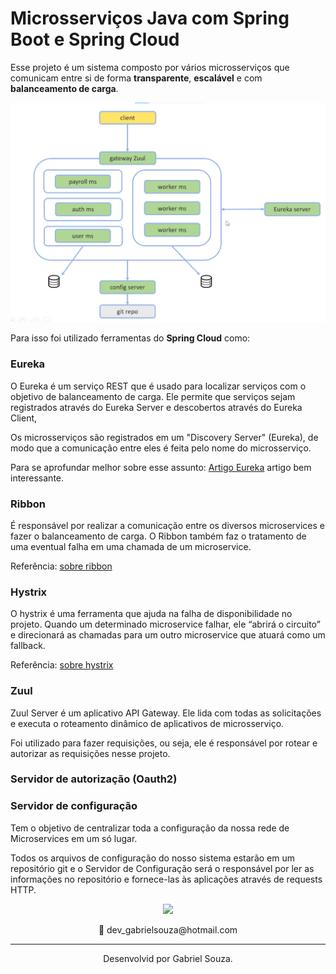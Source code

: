 # Microsserviços Java com Spring Boot e Spring Cloud

Esse projeto é um sistema composto por vários microsserviços que comunicam entre si de forma **transparente**, **escalável** e com **balanceamento de carga**.

![modelo-projeto](imagens/modelo-projeto.png)

Para isso foi utilizado ferramentas do **Spring Cloud** como:

### Eureka
O Eureka é um serviço REST que é usado para localizar serviços com o objetivo de balanceamento de carga. Ele permite que serviços sejam registrados através do Eureka Server e descobertos através do Eureka Client,

Os microsserviços são registrados em um "Discovery Server" (Eureka), de modo que a comunicação entre eles é feita pelo nome do microsserviço.

Para se aprofundar melhor sobre esse assunto: [Artigo Eureka](https://medium.com/@michellibrito/netflix-eureka-comunica%C3%A7%C3%A3o-entre-microservices-383d32d39506) artigo bem interessante.

### Ribbon
É responsável por realizar a comunicação entre os diversos microservices e fazer o balanceamento de carga. O Ribbon também faz o tratamento de uma eventual falha em uma chamada de um microservice.

Referência: [sobre ribbon](https://blog.andrefaria.com/monolitico-aos-microservices-com-netflix-oss)

### Hystrix
O hystrix é uma ferramenta que ajuda na falha de disponibilidade no projeto. Quando um determinado microservice falhar, ele “abrirá o circuito” e direcionará as chamadas para um outro microservice que atuará como um fallback.

Referência: [sobre hystrix](https://blog.andrefaria.com/monolitico-aos-microservices-com-netflix-oss)
### Zuul
Zuul Server é um aplicativo API Gateway. Ele lida com todas as solicitações e executa o roteamento dinâmico de aplicativos de microsserviço.

Foi utilizado para fazer requisições, ou seja, ele é responsável por rotear e autorizar as requisições nesse projeto.

### Servidor de autorização (Oauth2)


### Servidor de configuração
Tem o objetivo de centralizar toda a configuração da nossa rede de Microservices em um só lugar. 

Todos os arquivos de configuração do nosso sistema estarão em um repositório git e o Servidor de Configuração será o responsável por ler as informações no repositório e fornece-las às aplicações através de requests HTTP.

<div align="center">
  <a href="https://www.linkedin.com/in/gabriel-mendes-3a668917b/">
  <img height="25px" src="https://img.shields.io/badge/LinkedIn-0077B5?style=for-the-badge&logo=linkedin&logoColor=white" />
</a>
  <p>
  📩 dev_gabrielsouza@hotmail.com
  </p>
</div>

---

<p align="center">
Desenvolvid por Gabriel Souza.
</p>
